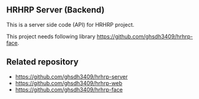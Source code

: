## HRHRP Server (Backend)
This is a server side code (API) for HRHRP project.

This project needs following library https://github.com/ghsdh3409/hrhrp-face.

## Related repository
- https://github.com/ghsdh3409/hrhrp-server
- https://github.com/ghsdh3409/hrhrp-web
- https://github.com/ghsdh3409/hrhrp-face
